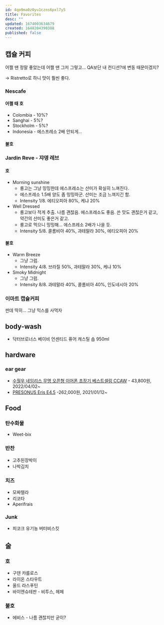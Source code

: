 ```yaml
---
id: 4qo9ma0z0yu1czns6pxl7y5
title: Favorites
desc: ""
updated: 1674003634679
created: 1648204390388
published: false
---
```


## 캡슐 커피

어쩔 땐 정말 좋았는데 어쩔 땐 그저 그렇고... QA보단 내 컨디션?에 변동 때문이겠지?

-> Ristretto로 하니 맛이 훨씬 좋다.

### Nescafe

#### 어쩔 때 호

- Colombia - 10%?
- Sanghai - 5%?
- Stockholm - 5%?
- Indonesia - 에스프레소 2배 안되게...

#### 불호

### Jardin Reve - 쟈뎅 레브

#### 호

- Morning sunshine
  - 룽고는 그냥 밍밍한데 에스프레소는 산미가 확실히 느껴진다.
  - 에스프레소 1.5배 양도 좀 밍밍하군. 산미는 조금 느껴지긴 함.
  - Intensity 1/8. 에티오피아 80%, 케냐 20%
- Well Dressed
  - 룽고보다 적게 추출. 나름 괜찮음. 에스프레소도 좋음. 쓴 맛도 괜찮은거 같고, 약간의 산미도 좋은거 같고.
  - 룽고로 먹으니 밍밍해... 에스프레소 2배가 나을 듯.
  - Intensity 5/8. 콜롬비아 40%, 과테말라 30%, 에티오피아 20%

#### 불호

- Warm Breeze
  - 그냥 그럼.
  - Intensity 4/8. 브라질 50%, 과테말라 30%, 케냐 10%
- Smoky Midnight
  - 그냥 그럼.
  - Intensity 8/8. 과테말라 40%, 콜롬비아 40%, 인도네시아 20%

### 이마트 캡슐커피

싼데 딱히... 그냥 믹스를 사먹자

## body-wash

- 닥터브로너스 베이비 언센티드 퓨어 캐스틸 솝 950ml

## hardware

### ear gear

- [수월우 네임리스 무명 오픈형 이어폰 초장기 베스트셀링 CCAW](https://smartstore.naver.com/ankihouse/products/4943556472?NaPm=ct%3Dl1h8kloa%7Cci%3Dcheckout%7Ctr%3Dppc%7Ctrx%3D%7Chk%3Dedc80cb23a4af1b011cb2a65d93ed857f48c36d3) - 43,800원, 2022/04/02~
- [PRESONUS Eris E4.5](https://smartstore.naver.com/shure/products/3475931270?NaPm=ct%3Dl1hab7bf%7Cci%3Dcheckout%7Ctr%3Dppc%7Ctrx%3D%7Chk%3D5518671b62025add914db44f9893ed5d5fa44ae1) -262,000원, 2021/01/12~

## Food

### 탄수화물

- Weet-bix

### 반찬

- 고추된장박이
- 나박김치

### 치즈

- 모짜렐라
- 리코타
- Aperifrais

### Junk

- 피코크 유기농 버터비스킷

## 술

### 호

- 구덴 카를로스
- 라이온 스타우트
- 올드 라스푸틴
- 바이엔슈테판 - 비투스, 헤페

### 불호

- 에비스 - 나름 괜찮치만 굳이?

